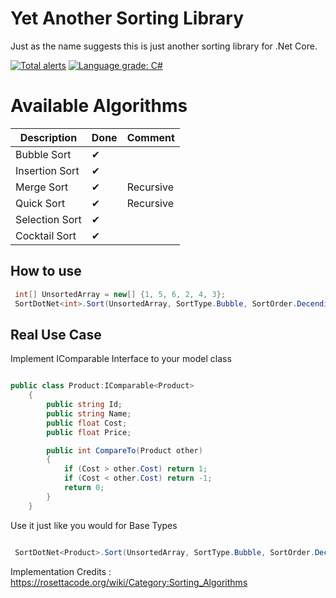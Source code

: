 Yet Another Sorting Library
================
Just as the name suggests this is just another sorting library for .Net Core. 

[![Total alerts](https://img.shields.io/lgtm/alerts/g/Warhammer4000/YetAnotherSortingLibrary.svg?logo=lgtm&logoWidth=18)](https://lgtm.com/projects/g/Warhammer4000/YetAnotherSortingLibrary/alerts/)
[![Language grade: C#](https://img.shields.io/lgtm/grade/csharp/g/Warhammer4000/YetAnotherSortingLibrary.svg?logo=lgtm&logoWidth=18)](https://lgtm.com/projects/g/Warhammer4000/YetAnotherSortingLibrary/context:csharp)



Available Algorithms
================

| Description             | Done | Comment |
|-------------------------|------|---------|
| Bubble Sort| ✔ | 
| Insertion Sort| ✔ | 
| Merge Sort| ✔ | Recursive
| Quick Sort| ✔ | Recursive
| Selection Sort| ✔ | 
| Cocktail Sort| ✔ | 


## How to use
```c#
 int[] UnsortedArray = new[] {1, 5, 6, 2, 4, 3};
 SortDotNet<int>.Sort(UnsortedArray, SortType.Bubble, SortOrder.Decending);

```

## Real Use Case

Implement IComparable<T> Interface to your model class

```c#

public class Product:IComparable<Product>
    {
        public string Id;
        public string Name;
        public float Cost;
        public float Price;

        public int CompareTo(Product other)
        {
            if (Cost > other.Cost) return 1;
            if (Cost < other.Cost) return -1;
            return 0;
        }
    }

```
Use it just like you would for Base Types

```c#

 SortDotNet<Product>.Sort(UnsortedArray, SortType.Bubble, SortOrder.Decending);

```


Implementation Credits : https://rosettacode.org/wiki/Category:Sorting_Algorithms
